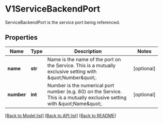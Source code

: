 # V1ServiceBackendPort

ServiceBackendPort is the service port being referenced.
## Properties
Name | Type | Description | Notes
------------ | ------------- | ------------- | -------------
**name** | **str** | Name is the name of the port on the Service. This is a mutually exclusive setting with \&quot;Number\&quot;. | [optional] 
**number** | **int** | Number is the numerical port number (e.g. 80) on the Service. This is a mutually exclusive setting with \&quot;Name\&quot;. | [optional] 

[[Back to Model list]](../README.md#documentation-for-models) [[Back to API list]](../README.md#documentation-for-api-endpoints) [[Back to README]](../README.md)


